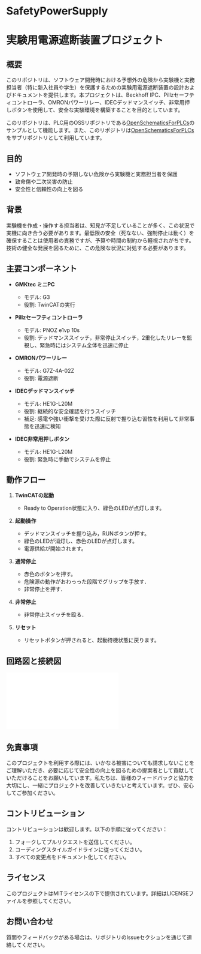 # SafetyPowerSupply
# 実験用電源遮断装置プロジェクト

## 概要

このリポジトリは、ソフトウェア開発時における予想外の危険から実験機と実務担当者（特に新入社員や学生）を保護するための実験用電源遮断装置の設計およびドキュメントを提供します。本プロジェクトは、Beckhoff IPC、Pillzセーフティコントローラ、OMRONパワーリレー、IDECデッドマンスイッチ、非常用押しボタンを使用して、安全な実験環境を構築することを目的としています。

このリポジトリは、PLC用のOSSリポジトリである[OpenSchematicsForPLCs](https://github.com/zilmina/OpenSchematicsForPLCs.git)のサンプルとして機能します。また、このリポジトリは[OpenSchematicsForPLCs](https://github.com/zilmina/OpenSchematicsForPLCs.git)をサブリポジトリとして利用しています。

## 目的

- ソフトウェア開発時の予期しない危険から実験機と実務担当者を保護
- 致命傷や二次災害の防止
- 安全性と信頼性の向上を図る

## 背景

実験機を作成・操作する担当者は、知見が不足していることが多く、この状況で実機に向き合う必要があります。最低限の安全（死なない、強制停止は動く）を確保することは使用者の責務ですが、予算や時間の制約から軽視されがちです。技術の健全な発展を図るために、この危険な状況に対処する必要があります。

## 主要コンポーネント

- **GMKtec ミニPC**
  - モデル: G3
  - 役割: TwinCATの実行

- **Pillzセーフティコントローラ**
  - モデル: PNOZ e1vp 10s
  - 役割: デッドマンススイッチ，非常停止スイッチ，2重化したリレーを監視し、緊急時にはシステム全体を迅速に停止

- **OMRONパワーリレー**
  - モデル: G7Z-4A-02Z
  - 役割: 電源遮断

- **IDECデッドマンスイッチ**
  - モデル: HE1G-L20M
  - 役割: 継続的な安全確認を行うスイッチ
  - 補足: 感電や強い衝撃を受けた際に反射で握り込む習性を利用して非常事態を迅速に検知

- **IDEC非常用押しボタン**
  - モデル: HE1G-L20M
  - 役割: 緊急時に手動でシステムを停止

## 動作フロー

1. **TwinCATの起動**
   - Ready to Operation状態に入り、緑色のLEDが点灯します。

2. **起動操作**
   - デッドマンスイッチを握り込み，RUNボタンが押す。
   - 緑色のLEDが消灯し、赤色のLEDが点灯します。
   - 電源供給が開始されます。

3. **通常停止**
   - 赤色のボタンを押す。
   - 危険源の動作がおわっった段階でグリップを手放す．
   - 非常停止を押す．

4. **非常停止**
   - 非常停止スイッチを殴る．

5. **リセット**
   - リセットボタンが押されると、起動待機状態に戻ります。

## 回路図と接続図

![回路図](02_Drawings/01_SafetyEStop/Versions/v0.0.1.pdf)

## 免責事項

このプロジェクトを利用する際には、いかなる被害についても請求しないことをご理解いただき、必要に応じて安全性の向上を図るための提案者として貢献していただけることをお願いしています。私たちは、皆様のフィードバックと協力を大切にし、一緒にプロジェクトを改善していきたいと考えています。ぜひ、安心してご参加ください。

## コントリビューション

コントリビューションは歓迎します。以下の手順に従ってください：

1. フォークしてプルリクエストを送信してください。
2. コーディングスタイルガイドラインに従ってください。
3. すべての変更点をドキュメント化してください。

## ライセンス

このプロジェクトはMITライセンスの下で提供されています。詳細はLICENSEファイルを参照してください。

## お問い合わせ

質問やフィードバックがある場合は、リポジトリのIssueセクションを通じて連絡してください。
